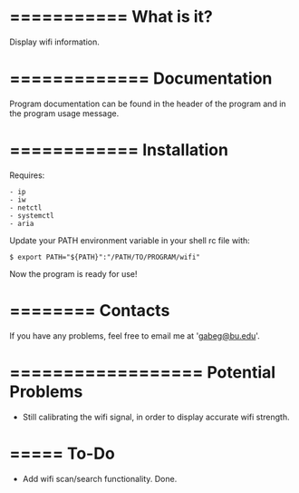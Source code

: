 ===========
What is it?
===========

Display wifi information.



=============
Documentation
=============

Program documentation can be found in the header of the program and in the program
usage message.



============
Installation
============

Requires:
    
    - ip
    - iw
    - netctl
    - systemctl
    - aria

Update your PATH environment variable in your shell rc file with:
    
    $ export PATH="${PATH}":"/PATH/TO/PROGRAM/wifi"

Now the program is ready for use!



========
Contacts
========

If you have any problems, feel free to email me at 'gabeg@bu.edu'.



==================
Potential Problems
==================

- Still calibrating the wifi signal, in order to display accurate wifi strength.



=====
To-Do
=====

- Add wifi scan/search functionality. Done.
